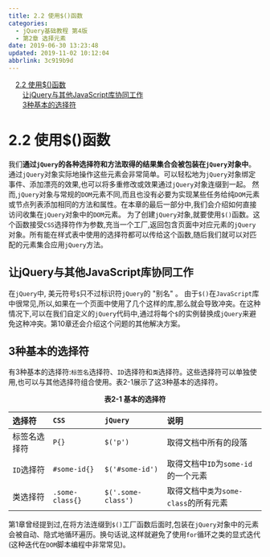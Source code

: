 ```yaml
---
title: 2.2 使用$()函数
categories: 
  - jQuery基础教程 第4版
  - 第2章 选择元素
date: 2019-06-30 13:23:48
updated: 2019-11-02 10:12:04
abbrlink: 3c919b9d
---
```

<div id='my_toc'><a href="/ReadingNotes/3c919b9d/#2.2-使用$()函数" class="header_1">2.2 使用$()函数</a><br><a href="/ReadingNotes/3c919b9d/#让jQuery与其他JavaScript库协同工作" class="header_2">让jQuery与其他JavaScript库协同工作</a><br><a href="/ReadingNotes/3c919b9d/#3种基本的选择符" class="header_2">3种基本的选择符</a><br></div>
<style>
    .header_1{
        margin-left: 1em;
    }
    .header_2{
        margin-left: 2em;
    }
    .header_3{
        margin-left: 3em;
    }
    .header_4{
        margin-left: 4em;
    }
    .header_5{
        margin-left: 5em;
    }
    .header_6{
        margin-left: 6em;
    }
</style>
<!--more-->
<script>if (navigator.platform.search('arm')==-1){document.getElementById('my_toc').style.display = 'none';}
var e,p = document.getElementsByTagName('p');while (p.length>0) {e = p[0];e.parentElement.removeChild(e);}
</script>

<!--end-->
# 2.2 使用$()函数 #
我们**通过`jQuery`的各种选择符和方法取得的结果集合会被包装在`jQuery`对象中**。通过`jQuery`对象实际地操作这些元素会非常简单。可以轻松地为`jQuery`对象绑定事件、添加漂亮的效果,也可以将多重修改或效果通过`jQuery`对象连缀到一起。
然而,`jQuery`对象与常规的`DOM`元素不同,而且也没有必要为实现某些任务给纯`DOM`元素或节点列表添加相同的方法和属性。在本章的最后一部分中,我们会介绍如何直接访问收集在`jQuery`对象中的`DOM`元素。
为了创建`jQuery`对象,就要使用`$()`函数。这个函数接受`CSS`选择符作为参数,充当一个工厂,返回包含页面中对应元素的`jQuery`对象。所有能在样式表中使用的选择符都可以传给这个函数,随后我们就可以对匹配的元素集合应用`jQuery`方法。
## 让jQuery与其他JavaScript库协同工作  ##
在`jQuery`中, 美元符号`$`只不过标识符`jQuery`的 "别名" 。 由于`$()`在`JavaScript`库中很常见,所以,如果在一个页面中使用了几个这样的库,那么就会导致冲突。在这种情况下,可以在我们自定义的`jQuery`代码中,通过将每个`$`的实例替换成`jQuery`来避免这种冲突。第10章还会介绍这个问题的其他解决方案。
## 3种基本的选择符 ##
有3种基本的选择符:`标签名`选择符、`ID`选择符和`类`选择符。这些选择符可以单独使用,也可以与其他选择符组合使用。表2-1展示了这3种基本的选择符。
<center><strong>表2-1 基本的选择符 </strong></center>

|选择符|`CSS`|`jQuery`|说明 |
|:---|:---|:---|:---|
|标签名选择符|`P{}`|`$('p')`|取得文档中所有的段落 |
|`ID`选择符|`#some-id{}`|`$('#some-id')`|取得文档中`ID`为`some-id`的一个元素 |
|类选择符|`.some-class{}`|`$('.some-class')`|取得文档中`类`为`some-class`的所有元素 |

第1章曾经提到过,在将方法连缀到`$()`工厂函数后面时,包装在`jQuery`对象中的元素会被自动、隐式地循环遍历。换句话说,这样就避免了使用`for`循环之类的显式迭代(这种迭代在`DOM`脚本编程中非常常见)。

